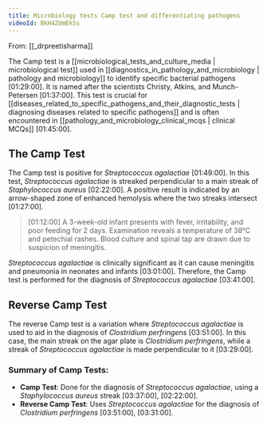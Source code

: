 ```yaml
---
title: Microbiology tests Camp test and differentiating pathogens
videoId: BkH4ZUmEkSs
---
```


From: [[_drpreetisharma]] <br/> 

The Camp test is a [[microbiological_tests_and_culture_media | microbiological test]] used in [[diagnostics_in_pathology_and_microbiology | pathology and microbiology]] to identify specific bacterial pathogens <a class="yt-timestamp" data-t="01:29:00">[01:29:00]</a>. It is named after the scientists Christy, Atkins, and Munch-Petersen <a class="yt-timestamp" data-t="01:37:00">[01:37:00]</a>. This test is crucial for [[diseases_related_to_specific_pathogens_and_their_diagnostic_tests | diagnosing diseases related to specific pathogens]] and is often encountered in [[pathology_and_microbiology_clinical_mcqs | clinical MCQs]] <a class="yt-timestamp" data-t="01:45:00">[01:45:00]</a>.

## The Camp Test

The Camp test is positive for *Streptococcus agalactiae* <a class="yt-timestamp" data-t="01:49:00">[01:49:00]</a>. In this test, *Streptococcus agalactiae* is streaked perpendicular to a main streak of *Staphylococcus aureus* <a class="yt-timestamp" data-t="02:22:00">[02:22:00]</a>. A positive result is indicated by an arrow-shaped zone of enhanced hemolysis where the two streaks intersect <a class="yt-timestamp" data-t="01:27:00">[01:27:00]</a>.

> [01:12:00] A 3-week-old infant presents with fever, irritability, and poor feeding for 2 days. Examination reveals a temperature of 38°C and petechial rashes. Blood culture and spinal tap are drawn due to suspicion of meningitis.

*Streptococcus agalactiae* is clinically significant as it can cause meningitis and pneumonia in neonates and infants <a class="yt-timestamp" data-t="03:01:00">[03:01:00]</a>. Therefore, the Camp test is performed for the diagnosis of *Streptococcus agalactiae* <a class="yt-timestamp" data-t="03:41:00">[03:41:00]</a>.

## Reverse Camp Test

The reverse Camp test is a variation where *Streptococcus agalactiae* is used to aid in the diagnosis of *Clostridium perfringens* <a class="yt-timestamp" data-t="03:51:00">[03:51:00]</a>. In this case, the main streak on the agar plate is *Clostridium perfringens*, while a streak of *Streptococcus agalactiae* is made perpendicular to it <a class="yt-timestamp" data-t="03:29:00">[03:29:00]</a>.

### Summary of Camp Tests:
*   **Camp Test**: Done for the diagnosis of *Streptococcus agalactiae*, using a *Staphylococcus aureus* streak <a class="yt-timestamp" data-t="03:37:00">[03:37:00]</a>, <a class="yt-timestamp" data-t="02:22:00">[02:22:00]</a>.
*   **Reverse Camp Test**: Uses *Streptococcus agalactiae* for the diagnosis of *Clostridium perfringens* <a class="yt-timestamp" data-t="03:51:00">[03:51:00]</a>, <a class="yt-timestamp" data-t="03:31:00">[03:31:00]</a>.